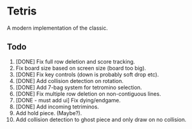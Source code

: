 # Tetris
A modern implementation of the classic.


## Todo
1. [DONE] Fix full row deletion and score tracking.
2. Fix board size based on screen size (board too big).
3. [DONE] Fix key controls (down is probably soft drop etc).
4. [DONE] Add collision detection on rotation.
5. [DONE] Add 7-bag system for tetromino selection.
6. [DONE] Fix multiple row deletion on non-contiguous lines.
7. [DONE - must add ui] Fix dying/endgame.
8. [DONE] Add incoming tetriminos.
9. Add hold piece. (Maybe?).
10. Add collision detection to ghost piece and only draw on no collision.
